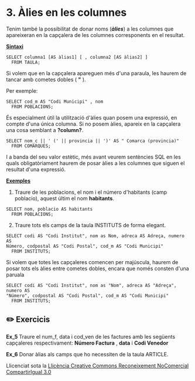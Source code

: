# 3. Àlies en les columnes

Tenim també la possibilitat de donar noms (_**àlies**_) a les columnes que
apareixeran en la capçalera de les columnes corresponents en el resultat.

**<u>Sintaxi</u>**
```
SELECT columna1 [AS àlias1] [ , columna2 [AS àlias2] ]  
  FROM TAULA;
```
Si volem que en la capçalera apareguen més d'una paraula, les haurem de tancar
amb cometes dobles ( **"** ).

Per exemple:
```
SELECT cod_m AS "Codi Municipi" , nom  
  FROM POBLACIONS;
```   
És especialment útil la utilització d'àlies quan posem una expressió, en
compte d'una única columna. Si no posem àlies, apareix en la capçalera una
cosa semblant a **?column?**.
```
SELECT nom_c || ' (' || provincia || ')' AS " Comarca (provincia)"  
  FROM COMARQUES;
```
I a banda del seu valor estètic, més avant veurem sentències SQL en les quals
obligatòriament haurem de posar àlies a les columnes que siguen el resultat
d'una expressió.

**<u>Exemples</u>**

  1) Traure de les poblacions, el nom i el número d'habitants (camp poblacio), aquest últim el nom **habitants**.
```
SELECT nom, poblacio AS habitants  
  FROM POBLACIONS;
```
  2) Traure tots els camps de la taula INSTITUTS de forma elegant.
```
SELECT codi AS "Codi Institut", nom as Nom, adreca AS Adreça, numero AS
Número, codpostal AS "Codi Postal", cod_m AS "Codi Municipi"  
  FROM INSTITUTS;
```
Si volem que totes les capçaleres comencen per majúscula, haurem de posar tots
els àlies entre cometes dobles, encara que només consten d'una paruala
```
SELECT codi AS "Codi Institut", nom as "Nom", adreca AS "Adreça", numero AS
"Número", codpostal AS "Codi Postal", cod_m AS "Codi Municipi"  
  FROM INSTITUTS;
```

## :pencil2: Exercicis

**Ex_5** Traure el num_f, data i cod_ven de les factures amb les següents
capçaleres respectivament: **Número Factura** , **data** i **Codi Venedor**


**Ex_6** Donar àlias als camps que ho necessiten de la taula ARTICLE.


Llicenciat sota la  [Llicència Creative Commons Reconeixement NoComercial
CompartirIgual 3.0](http://creativecommons.org/licenses/by-nc-sa/3.0/)

